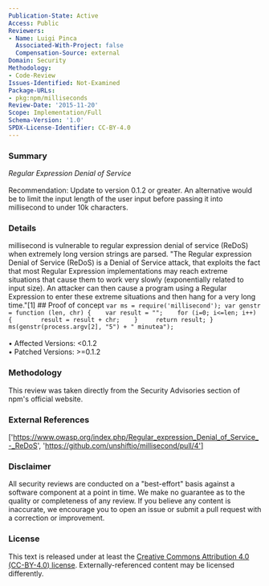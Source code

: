 ```yaml
---
Publication-State: Active
Access: Public
Reviewers:
- Name: Luigi Pinca
  Associated-With-Project: false
  Compensation-Source: external
Domain: Security
Methodology:
- Code-Review
Issues-Identified: Not-Examined
Package-URLs:
- pkg:npm/milliseconds
Review-Date: '2015-11-20'
Scope: Implementation/Full
Schema-Version: '1.0'
SPDX-License-Identifier: CC-BY-4.0
---
```

### Summary
*Regular Expression Denial of Service*<br><br>Recommendation: Update to version 0.1.2 or greater. An alternative would be to limit the input length of the user input before passing it into millisecond to under 10k characters.
### Details
millisecond is vulnerable to regular expression denial of service (ReDoS) when extremely long version strings are parsed.  "The Regular expression Denial of Service (ReDoS) is a Denial of Service attack, that exploits the fact that most Regular Expression implementations may reach extreme situations that cause them to work very slowly (exponentially related to input size). An attacker can then cause a program using a Regular Expression to enter these extreme situations and then hang for a very long time."[1]  ## Proof of concept ``` var ms = require('millisecond'); var genstr = function (len, chr) {    var result = "";    for (i=0; i<=len; i++) {        result = result + chr;    }     return result; }  ms(genstr(process.argv[2], "5") + " minutea"); ```
<br><br>• Affected Versions: <0.1.2
<br>• Patched Versions: >=0.1.2
### Methodology
This review was taken directly from the Security Advisories section of npm's official website.
### External References
['https://www.owasp.org/index.php/Regular_expression_Denial_of_Service_-_ReDoS', 'https://github.com/unshiftio/millisecond/pull/4']
### Disclaimer
All security reviews are conducted on a "best-effort" basis against a software component at a point in time. We make no guarantee as to the quality or completeness of any review. If you believe any content is inaccurate, we encourage you to open an issue or submit a pull request with a correction or improvement.
### License
This text is released under at least the [Creative Commons Attribution 4.0 (CC-BY-4.0) license](https://creativecommons.org/licenses/by/4.0/legalcode.txt). Externally-referenced content may be licensed differently.
